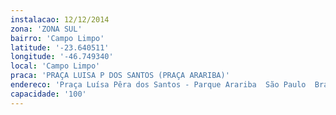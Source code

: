 ```yaml
---
instalacao: 12/12/2014
zona: 'ZONA SUL'
bairro: 'Campo Limpo'
latitude: '-23.640511'
longitude: '-46.749340'
local: 'Campo Limpo'
praca: 'PRAÇA LUISA P DOS SANTOS (PRAÇA ARARIBA)'
endereco: 'Praça Luísa Pêra dos Santos - Parque Arariba  São Paulo  Brasil'
capacidade: '100'
---
```

